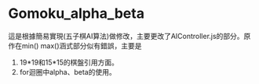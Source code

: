 # Gomoku_alpha_beta  
這是根據簡易實現(五子棋AI算法)做修改，主要更改了AIController.js的部分。原作在min() max()涵式部分似有錯誤，主要是
1. 19\*19和15\*15的棋盤引用方面。
2. for迴圈中alpha、beta的使用。
